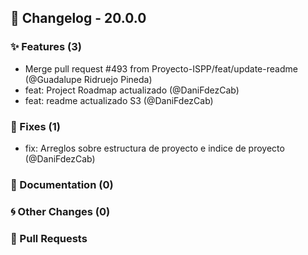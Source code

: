 ## 🚀 Changelog - 20.0.0

### ✨ Features (3)
- Merge pull request #493 from Proyecto-ISPP/feat/update-readme (@Guadalupe Ridruejo Pineda)
- feat: Project Roadmap actualizado (@DaniFdezCab)
- feat: readme actualizado S3 (@DaniFdezCab)
### 🐛 Fixes (1)
- fix: Arreglos sobre estructura de proyecto e indice de proyecto (@DaniFdezCab)
### 📖 Documentation (0)

### 🌀 Other Changes (0)

### 🔗 Pull Requests
